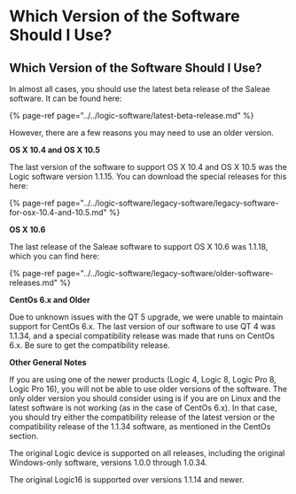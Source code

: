 # Which Version of the Software Should I Use?

## Which Version of the Software Should I Use?

In almost all cases, you should use the latest beta release of the Saleae software. It can be found here: 

{% page-ref page="../../logic-software/latest-beta-release.md" %}

However, there are a few reasons you may need to use an older version.

**OS X 10.4 and OS X 10.5**

The last version of the software to support OS X 10.4 and OS X 10.5 was the Logic software version 1.1.15. You can download the special releases for this here:

{% page-ref page="../../logic-software/legacy-software/legacy-software-for-osx-10.4-and-10.5.md" %}

**OS X 10.6**

The last release of the Saleae software to support OS X 10.6 was 1.1.18, which you can find here:

{% page-ref page="../../logic-software/legacy-software/older-software-releases.md" %}

**CentOs 6.x and Older**

Due to unknown issues with the QT 5 upgrade, we were unable to maintain support for CentOs 6.x. The last version of our software to use QT 4 was 1.1.34, and a special compatibility release was made that runs on CentOs 6.x. Be sure to get the compatibility release.

**Other General Notes**

If you are using one of the newer products \(Logic 4, Logic 8, Logic Pro 8, Logic Pro 16\), you will not be able to use older versions of the software. The only older version you should consider using is if you are on Linux and the latest software is not working \(as in the case of CentOs 6.x\). In that case, you should try either the compatibility release of the latest version or the compatibility release of the 1.1.34 software, as mentioned in the CentOs section.

The original Logic device is supported on all releases, including the original Windows-only software, versions 1.0.0 through 1.0.34.

The original Logic16 is supported over versions 1.1.14 and newer.

